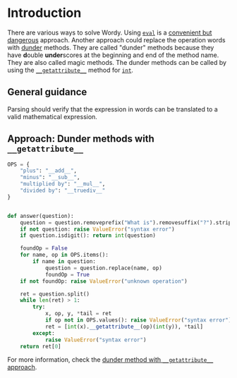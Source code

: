 # Introduction

There are various ways to solve Wordy.
Using [`eval`][eval] is a [convenient but dangerous][eval-danger] approach.
Another approach could replace the operation words with [dunder][dunder] methods.
They are called "dunder" methods because they have **d**ouble **under**scores at the beginning and end of the method name.
They are also called magic methods.
The dunder methods can be called by using the [`__getattribute__`][getattribute] method for [`int`][int].

## General guidance

Parsing should verify that the expression in words can be translated to a valid mathematical expression.

## Approach: Dunder methods with `__getattribute__`

```python
OPS = {
    "plus": "__add__",
    "minus": "__sub__",
    "multiplied by": "__mul__",
    "divided by": "__truediv__"
}


def answer(question):
    question = question.removeprefix("What is").removesuffix("?").strip()
    if not question: raise ValueError("syntax error")
    if question.isdigit(): return int(question)

    foundOp = False
    for name, op in OPS.items():
        if name in question:
            question = question.replace(name, op)
            foundOp = True
    if not foundOp: raise ValueError("unknown operation")

    ret = question.split()
    while len(ret) > 1:
        try:
            x, op, y, *tail = ret
            if op not in OPS.values(): raise ValueError("syntax error")
            ret = [int(x).__getattribute__(op)(int(y)), *tail]
        except:
            raise ValueError("syntax error")
    return ret[0]

```

For more information, check the [dunder method with `__getattribute__` approach][approach-dunder-getattribute].

[eval]: https://docs.python.org/3/library/functions.html?#eval
[eval-danger]: https://diveintopython3.net/advanced-iterators.html#eval
[dunder]: https://www.tutorialsteacher.com/python/magic-methods-in-python
[getattribute]: https://docs.python.org/3/reference/datamodel.html?#object.__getattribute__
[int]: https://docs.python.org/3/library/functions.html?#int
[approach-dunder-getattribute]: https://exercism.org/tracks/python/exercises/wordy/approaches/dunder-getattribute
